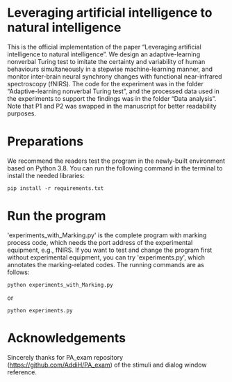                                                                                                                                                                                                                    
# Leveraging artificial intelligence to natural intelligence
This is the official implementation of the paper “Leveraging artificial intelligence to natural intelligence”.
We design an adaptive-learning nonverbal Turing test to imitate the certainty and variability of human behaviours simultaneously in a stepwise machine-learning manner, and monitor inter-brain neural synchrony changes with functional near-infrared spectroscopy (fNIRS).
The code for the experiment was in the folder “Adaptive-learning nonverbal Turing test”, and the processed data used in the experiments to support the findings was in the folder “Data analysis”. Note that P1 and P2 was swapped in the manuscript for better readability purposes.

# Preparations
We recommend the readers test the program in the newly-built environment based on Python 3.8. You can run the following command in the terminal to install the needed libraries:
```
pip install -r requirements.txt
```

# Run the program
'experiments_with_Marking.py' is the complete program with marking process code, which needs the port address of the experimental equipment, e.g., fNIRS. If you want to test and change the program first without experimental equipment, you can try 'experiments.py', which annotates the marking-related codes. The running commands are as follows:
```
python experiments_with_Marking.py
```
or
```
python experiments.py
```

# Acknowledgements
Sincerely thanks for PA_exam repository (https://github.com/AddiH/PA_exam) of the stimuli and dialog window reference.  
